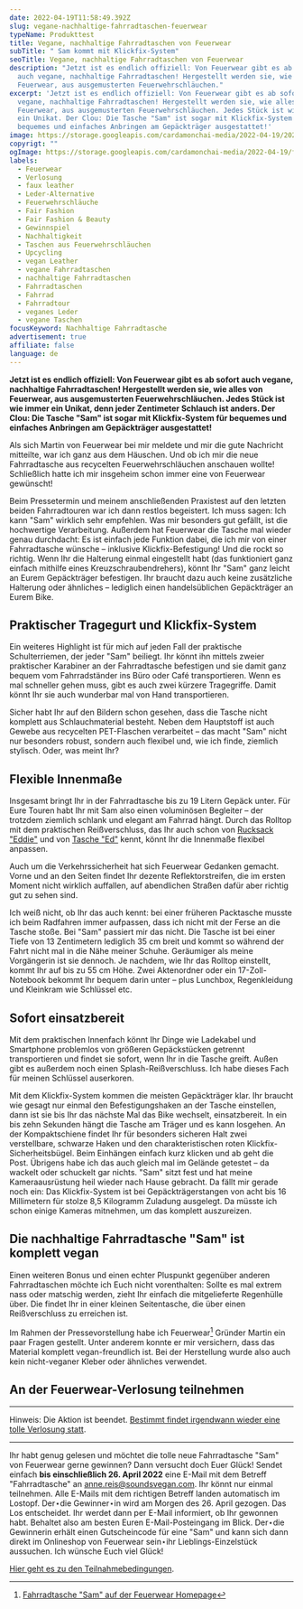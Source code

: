 ```yaml
---
date: 2022-04-19T11:58:49.392Z
slug: vegane-nachhaltige-fahrradtaschen-feuerwear
typeName: Produkttest
title: Vegane, nachhaltige Fahrradtaschen von Feuerwear
subTitle: " Sam kommt mit Klickfix-System"
seoTitle: Vegane, nachhaltige Fahrradtaschen von Feuerwear
description: "Jetzt ist es endlich offiziell: Von Feuerwear gibt es ab sofort
  auch vegane, nachhaltige Fahrradtaschen! Hergestellt werden sie, wie alles von
  Feuerwear, aus ausgemusterten Feuerwehrschläuchen."
excerpt: 'Jetzt ist es endlich offiziell: Von Feuerwear gibt es ab sofort auch
  vegane, nachhaltige Fahrradtaschen! Hergestellt werden sie, wie alles von
  Feuerwear, aus ausgemusterten Feuerwehrschläuchen. Jedes Stück ist wie immer
  ein Unikat. Der Clou: Die Tasche "Sam" ist sogar mit Klickfix-System für
  bequemes und einfaches Anbringen am Gepäckträger ausgestattet!'
image: https://storage.googleapis.com/cardamonchai-media/2022-04-19/2022-04-19-feuerwehr-fahrradtasche-nachhaltig-16-jpg-imagine-f8f8f8_7e795a_2048_1536/640.webp
copyrigt: ""
ogImage: https://storage.googleapis.com/cardamonchai-media/2022-04-19/feuerwehr-fahrradtasche-fb-jpeg-imagine-181818_7e734f_1200_628/640.webp
labels:
  - Feuerwear
  - Verlosung
  - faux leather
  - Leder-Alternative
  - Feuerwehrschläuche
  - Fair Fashion
  - Fair Fashion & Beauty
  - Gewinnspiel
  - Nachhaltigkeit
  - Taschen aus Feuerwehrschläuchen
  - Upcycling
  - vegan Leather
  - vegane Fahrradtaschen
  - nachhaltige Fahrradtaschen
  - Fahrradtaschen
  - Fahrrad
  - Fahrradtour
  - veganes Leder
  - vegane Taschen
focusKeyword: Nachhaltige Fahrradtasche
advertisement: true
affiliate: false
language: de
---
```

**Jetzt ist es endlich offiziell: Von Feuerwear gibt es ab sofort auch vegane, nachhaltige Fahrradtaschen! Hergestellt werden sie, wie alles von Feuerwear, aus ausgemusterten Feuerwehrschläuchen. Jedes Stück ist wie immer ein Unikat, denn jeder Zentimeter Schlauch ist anders. Der Clou: Die Tasche "Sam" ist sogar mit Klickfix-System für bequemes und einfaches Anbringen am Gepäckträger ausgestattet!**

Als sich Martin von Feuerwear bei mir meldete und mir die gute Nachricht mitteilte, war ich ganz aus dem Häuschen. Und ob ich mir die neue Fahrradtasche aus recycelten Feuerwehrschläuchen anschauen wollte! Schließlich hatte ich mir insgeheim schon immer eine von Feuerwear gewünscht!

Beim Pressetermin und meinem anschließenden Praxistest auf den letzten beiden Fahrradtouren war ich dann restlos begeistert. Ich muss sagen: Ich kann "Sam" wirklich sehr empfehlen. Was mir besonders gut gefällt, ist die hochwertige Verarbeitung. Außerdem hat Feuerwear die Tasche mal wieder genau durchdacht: Es ist einfach jede Funktion dabei, die ich mir von einer Fahrradtasche wünsche – inklusive Klickfix-Befestigung! Und die rockt so richtig. Wenn Ihr die Halterung einmal eingestellt habt (das funktioniert ganz einfach mithilfe eines Kreuzschraubendrehers), könnt Ihr "Sam" ganz leicht an Eurem Gepäckträger befestigen. Ihr braucht dazu auch keine zusätzliche Halterung oder ähnliches – lediglich einen handelsüblichen Gepäckträger an Eurem Bike.

## Praktischer Tragegurt und Klickfix-System

Ein weiteres Highlight ist für mich auf jeden Fall der praktische Schulterriemen, der jeder "Sam" beiliegt. Ihr könnt ihn mittels zweier praktischer Karabiner an der Fahrradtasche befestigen und sie damit ganz bequem vom Fahrradständer ins Büro oder Café transportieren. Wenn es mal schneller gehen muss, gibt es auch zwei kürzere Tragegriffe. Damit könnt Ihr sie auch wunderbar mal von Hand transportieren.

Sicher habt Ihr auf den Bildern schon gesehen, dass die Tasche nicht komplett aus Schlauchmaterial besteht. Neben dem Hauptstoff ist auch Gewebe aus recycelten PET-Flaschen verarbeitet – das macht "Sam" nicht nur besonders robust, sondern auch flexibel und, wie ich finde, ziemlich stylisch. Oder, was meint Ihr?

## Flexible Innenmaße

Insgesamt bringt Ihr in der Fahrradtasche bis zu 19 Litern Gepäck unter. Für Eure Touren habt Ihr mit Sam also einen voluminösen Begleiter – der trotzdem ziemlich schlank und elegant am Fahrrad hängt. Durch das Rolltop mit dem praktischen Reißverschluss, das Ihr auch schon von [Rucksack "Eddie"](/2019/11/eddie-mein-neuer-rolltop-rucksack-von-feuerwear/) und von [Tasche "Ed"](/2021/10/feuerwear-rolltop-tasche-ed/) kennt, könnt Ihr die Innenmaße flexibel anpassen.

Auch um die Verkehrssicherheit hat sich Feuerwear Gedanken gemacht. Vorne und an den Seiten findet Ihr dezente Reflektorstreifen, die im ersten Moment nicht wirklich auffallen, auf abendlichen Straßen dafür aber richtig gut zu sehen sind.

Ich weiß nicht, ob Ihr das auch kennt: bei einer früheren Packtasche musste ich beim Radfahren immer aufpassen, dass ich nicht mit der Ferse an die Tasche stoße. Bei "Sam" passiert mir das nicht. Die Tasche ist bei einer Tiefe von 13 Zentimetern lediglich 35 cm breit und kommt so während der Fahrt nicht mal in die Nähe meiner Schuhe. Geräumiger als meine Vorgängerin ist sie dennoch. Je nachdem, wie Ihr das Rolltop einstellt, kommt Ihr auf bis zu 55 cm Höhe. Zwei Aktenordner oder ein 17-Zoll-Notebook bekommt Ihr bequem darin unter – plus Lunchbox, Regenkleidung und Kleinkram wie Schlüssel etc.

<Gallery name="feuerwear-fahrradtasche-1" />


## Sofort einsatzbereit

Mit dem praktischen Innenfach könnt Ihr Dinge wie Ladekabel und Smartphone problemlos von größeren Gepäckstücken getrennt transportieren und findet sie sofort, wenn Ihr in die Tasche greift. Außen gibt es außerdem noch einen Splash-Reißverschluss. Ich habe dieses Fach für meinen Schlüssel auserkoren.

Mit dem Klickfix-System kommen die meisten Gepäckträger klar. Ihr braucht wie gesagt nur einmal den Befestigungshaken an der Tasche einstellen, dann ist sie bis Ihr das nächste Mal das Bike wechselt, einsatzbereit. In ein bis zehn Sekunden hängt die Tasche am Träger und es kann losgehen. An der Kompaktschiene findet Ihr für besonders sicheren Halt zwei verstellbare, schwarze Haken und den charakteristischen roten Klickfix-Sicherheitsbügel. Beim Einhängen einfach kurz klicken und ab geht die Post. Übrigens habe ich das auch gleich mal im Gelände getestet – da wackelt oder schuckelt gar nichts. "Sam" sitzt fest und hat meine Kameraausrüstung heil wieder nach Hause gebracht. Da fällt mir gerade noch ein: Das Klickfix-System ist bei Gepäckträgerstangen von acht bis 16 Millimetern für stolze 8,5 Kilogramm Zuladung ausgelegt. Da müsste ich schon einige Kameras mitnehmen, um das komplett auszureizen.

## Die nachhaltige Fahrradtasche "Sam" ist komplett vegan

Einen weiteren Bonus und einen echter Pluspunkt gegenüber anderen Fahrradtaschen möchte ich Euch nicht vorenthalten: Sollte es mal extrem nass oder matschig werden, zieht Ihr einfach die mitgelieferte Regenhülle über. Die findet Ihr in einer kleinen Seitentasche, die über einen Reißverschluss zu erreichen ist.

Im Rahmen der Pressevorstellung habe ich Feuerwear[^1] Gründer Martin ein paar Fragen gestellt. Unter anderem konnte er mir versichern, dass das Material komplett vegan-freundlich ist. Bei der Herstellung wurde also auch kein nicht-veganer Kleber oder ähnliches verwendet.

## An der Feuerwear-Verlosung teilnehmen

---

Hinweis: Die Aktion ist beendet. [Bestimmt findet irgendwann wieder eine tolle Verlosung statt](/tag/verlosung).

---

Ihr habt genug gelesen und möchtet die tolle neue Fahrradtasche "Sam" von Feuerwear gerne gewinnen? Dann versucht doch Euer Glück! Sendet einfach **bis einschließlich 26. April 2022** eine E-Mail mit dem Betreff "Fahrradtasche" an anne.reis@soundsvegan.com. Ihr könnt nur einmal teilnehmen. Alle E-Mails mit dem richtigen Betreff landen automatisch im Lostopf. Der⋆die Gewinner⋆in wird am Morgen des 26. April gezogen. Das Los entscheidet. Ihr werdet dann per E-Mail informiert, ob Ihr gewonnen habt. Behaltet also am besten Euren E-Mail-Posteingang im Blick. Der⋆die Gewinnerin erhält einen Gutscheincode für eine "Sam" und kann sich dann direkt im  Onlineshop von Feuerwear sein⋆ihr Lieblings-Einzelstück aussuchen. Ich wünsche Euch viel Glück!

[Hier geht es zu den Teilnahmebedingungen](/datenschutz/teilnahmebedingungen/).

<Gallery name="feuerwear-fahrradtasche-2" />

[^1]: [Fahrradtasche "Sam" auf der Feuerwear Homepage](https://www.feuerwear.de/taschen-aus-feuerwehrschlauch/fahrradtasche-sam)